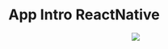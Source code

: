 # App Intro ReactNative

<div align="center">
<img src="https://raw.githubusercontent.com/naeemqaswar/AppIntroReactNative/main/assets/demo/screenshots.png"/>
</div>
